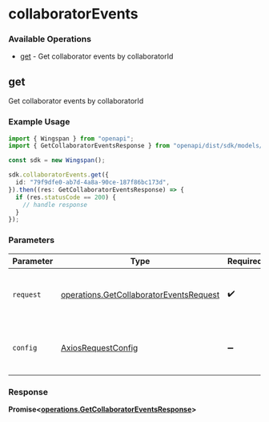 # collaboratorEvents

### Available Operations

* [get](#get) - Get collaborator events by collaboratorId

## get

Get collaborator events by collaboratorId

### Example Usage

```typescript
import { Wingspan } from "openapi";
import { GetCollaboratorEventsResponse } from "openapi/dist/sdk/models/operations";

const sdk = new Wingspan();

sdk.collaboratorEvents.get({
  id: "79f9dfe0-ab7d-4a8a-90ce-187f86bc173d",
}).then((res: GetCollaboratorEventsResponse) => {
  if (res.statusCode == 200) {
    // handle response
  }
});
```

### Parameters

| Parameter                                                                                          | Type                                                                                               | Required                                                                                           | Description                                                                                        |
| -------------------------------------------------------------------------------------------------- | -------------------------------------------------------------------------------------------------- | -------------------------------------------------------------------------------------------------- | -------------------------------------------------------------------------------------------------- |
| `request`                                                                                          | [operations.GetCollaboratorEventsRequest](../../models/operations/getcollaboratoreventsrequest.md) | :heavy_check_mark:                                                                                 | The request object to use for the request.                                                         |
| `config`                                                                                           | [AxiosRequestConfig](https://axios-http.com/docs/req_config)                                       | :heavy_minus_sign:                                                                                 | Available config options for making requests.                                                      |


### Response

**Promise<[operations.GetCollaboratorEventsResponse](../../models/operations/getcollaboratoreventsresponse.md)>**


